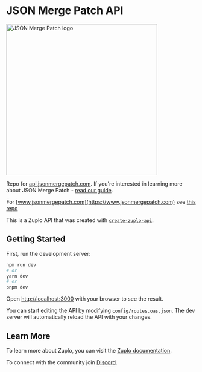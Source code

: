 # JSON Merge Patch API

<picture width="200px" height="200px">
  <source media="(prefers-color-scheme: dark)" srcset="https://svgshare.com/i/1BbK.svg">
  <img alt="JSON Merge Patch logo" src="https://svgshare.com/i/1B_h.svg" width="400px" height="400px">
</picture>

Repo for [api.jsonmergepatch.com](https://api.jsonmergepatch.com/docs). If you're interested in learning more about JSON Merge Patch - [read our guide](https://zuplo.com/blog/2024/10/11/what-is-json-merge-patch).

For [www.jsonmergepatch.com](https://www.jsonmergepatch.com) see [this repo](https://github.com/zuplo-samples/json-merge-patch-www)

This is a Zuplo API that was created with
[`create-zuplo-api`](https://zuplo.com/docs).

## Getting Started

First, run the development server:

```bash
npm run dev
# or
yarn dev
# or
pnpm dev
```

Open [http://localhost:3000](http://localhost:3000) with your browser to see the
result.

You can start editing the API by modifying `config/routes.oas.json`. The dev
server will automatically reload the API with your changes.

## Learn More

To learn more about Zuplo, you can visit the
[Zuplo documentation](https://zuplo.com/docs).

To connect with the community join [Discord](https://discord.zuplo.com).

